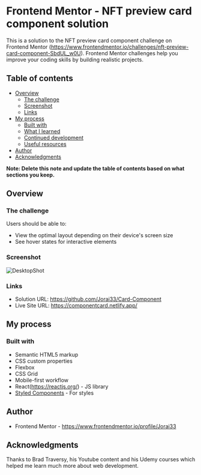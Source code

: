 # Frontend Mentor - NFT preview card component solution

This is a solution to the NFT preview card component challenge on Frontend Mentor (https://www.frontendmentor.io/challenges/nft-preview-card-component-SbdUL_w0U). Frontend Mentor challenges help you improve your coding skills by building realistic projects. 

## Table of contents

- [Overview](#overview)
  - [The challenge](#the-challenge)
  - [Screenshot](#screenshot)
  - [Links](#links)
- [My process](#my-process)
  - [Built with](#built-with)
  - [What I learned](#what-i-learned)
  - [Continued development](#continued-development)
  - [Useful resources](#useful-resources)
- [Author](#author)
- [Acknowledgments](#acknowledgments)

**Note: Delete this note and update the table of contents based on what sections you keep.**

## Overview

### The challenge

Users should be able to:

- View the optimal layout depending on their device's screen size
- See hover states for interactive elements

### Screenshot

![DesktopShot](https://user-images.githubusercontent.com/47177361/148452932-b33d75c3-35be-4eb3-9730-6a0bdcdb649a.png)



### Links

- Solution URL: https://github.com/Jorai33/Card-Component
- Live Site URL: https://componentcard.netlify.app/

## My process

### Built with

- Semantic HTML5 markup
- CSS custom properties
- Flexbox
- CSS Grid
- Mobile-first workflow
- React(https://reactjs.org/) - JS library
- [Styled Components](https://styled-components.com/) - For styles

## Author

- Frontend Mentor - https://www.frontendmentor.io/profile/Jorai33

## Acknowledgments

Thanks to Brad Traversy, his Youtube content and his Udemy courses which helped me learn much more about web development.
